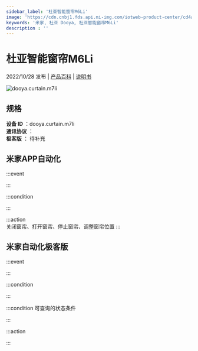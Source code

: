```yaml
---
sidebar_label: '杜亚智能窗帘M6Li'
image: 'https://cdn.cnbj1.fds.api.mi-img.com/iotweb-product-center/cd4ae72dbfd912b1341844ab0dfb091d_1664350474515.png?GalaxyAccessKeyId=AKVGLQWBOVIRQ3XLEW&Expires=9223372036854775807&Signature=wt1/nFpnEMriTC2nZTLbAcNQc4o='
keywords: '米家, 杜亚 Dooya, 杜亚智能窗帘M6Li'
description : ''
---
```

# 杜亚智能窗帘M6Li

2022/10/28 发布 | [产品百科](https://home.mi.com/webapp/content/baike/product/index.html?model=dooya.curtain.m7li/) | [说明书](https://home.mi.com/views/introduction.html?model=dooya.curtain.m7li&region=cn)

![dooya.curtain.m7li](https://cdn.cnbj1.fds.api.mi-img.com/iotweb-product-center/cd4ae72dbfd912b1341844ab0dfb091d_1664350474515.png?GalaxyAccessKeyId=AKVGLQWBOVIRQ3XLEW&Expires=9223372036854775807&Signature=wt1/nFpnEMriTC2nZTLbAcNQc4o=)

## 规格  
> 
**设备 ID** ：dooya.curtain.m7li  
**通讯协议** ：  
**极客版**  ： 待补充 


## 米家APP自动化  

:::event  

:::

:::condition  

:::

:::action   
关闭窗帘、打开窗帘、停止窗帘、调整窗帘位置
:::

## 米家自动化极客版  

:::event  

:::

:::condition  

:::

:::condition 可查询的状态条件  

:::

:::action  

:::

        

